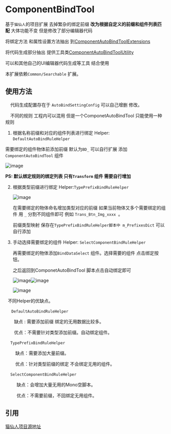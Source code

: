# ComponentBindTool

基于`猫仙人`的项目扩展  去掉繁杂的绑定前缀  **改为根据自定义的前缀和组件列表匹配** 大体功能不变 但是修改了部分编辑器代码 

将绑定方法 和属性设置方法抽出 到[ComponentAutoBindToolExtensions](./Editor/ComponentAutoBindToolExtensions.cs) 

将代码生成部分抽出 提供工具类[ComponentAutoBindToolUtility](./Editor/ComponentAutoBindToolUtility.cs)  

可以和其他自己的UI编辑器代码生成等工具 结合使用

本扩展依赖`Common/Searchable` 扩展。

## 使用方法

    代码生成配置存在于 `AutoBindSettingConfig` 可以自己增删 修改。

    不同的规则 工程内可以混用 但是一个ComponetAutoBindTool 只能使用一种规则

1.  根据名称前缀和对应的组件列表进行绑定 Helper: `DefaultAutoBindRuleHelper`
   
   需要绑定的组件物体前添加前缀 默认为`BD_` 可以自行扩展 添加`ComponentAutoBindTool` 组件
   
   ![image](https://tva3.sinaimg.cn/large/e1b1a94bgy1h30x811tj9j20c2075ab6.jpg)
   
   **PS: 默认绑定规则的绑定列表 只有`Transform` 组件 需要自行增加**

2. 根据类型前缀进行绑定 Helper:`TypePrefixBindRuleHelper`
   
   ![image](https://tvax4.sinaimg.cn/large/e1b1a94bgy1h30x65t1vzj20bu08fjsk.jpg)
   
   在需要绑定的物体命名增加类型对应的前缀 如果当前物体又多个需要绑定的组件 用 `_` 分割不同组件即可 例如 `Trans_Btn_Img_xxxx `。
   
   前缀类型映射 保存在`TypePrefixBindRuleHelper脚本中 m_PrefixesDict` 可以自行添加

3. 手动选择需要绑定的组件 Helper: `SelectComponentBindRuleHelper`
   
   再需要绑定的物体添加`BindDataSelect` 组件。选择需要的组件 点击绑定按钮。
   
   之后返回到ComponetAutoBindTool 脚本点击自动绑定即可
   
   ![image](https://tva2.sinaimg.cn/large/e1b1a94bgy1h30xbrl02kj20bs07c0tc.jpg)![image](https://tva4.sinaimg.cn/large/e1b1a94bgy1h30xcqp48gj20bp02r74d.jpg)
   
   ![image](https://tva2.sinaimg.cn/large/e1b1a94bgy1h30xeq13p3j20bv078gmq.jpg)



  不同Helper的优缺点。

   ` DefaultAutoBindRuleHelper`

       缺点 : 需要添加前缀 绑定的无用数据比较多。 

       优点：不需要针对类型添加前缀。自动绑定组件。

    `TypePrefixBindRuleHelper`

        缺点：需要添加大量前缀。

        优点：针对类型前缀的绑定 不会绑定无用的组件。

    `SelectComponentBindRuleHelper`

         缺点：会增加大量无用的Mono空脚本。

         优点：不需要前缀，不回绑定无用组件。

## 引用

[猫仙人项目源地址](https://github.com/CatImmortal/ComponentAutoBindTool)
